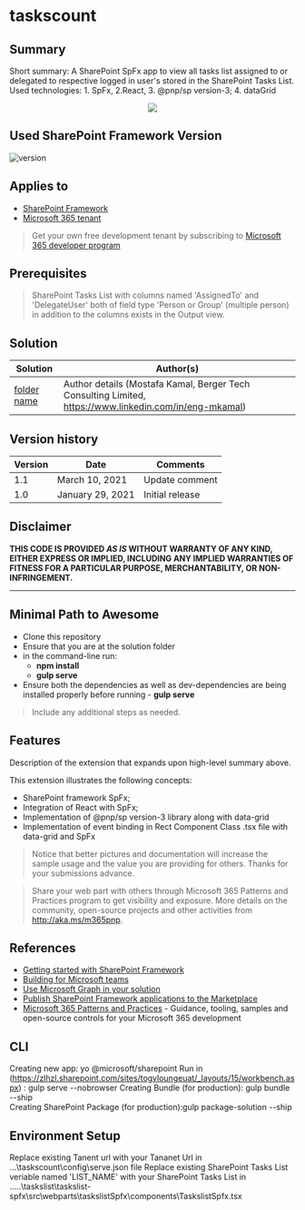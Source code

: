 # taskscount

## Summary

Short summary:
A SharePoint SpFx app to view all tasks list assigned to or delegated to respective logged in user's stored in the SharePoint Tasks List.
Used technologies: 1. SpFx, 2.React, 3. @pnp/sp version-3; 4. dataGrid 
 
<p style="text-align: center;"><img src="https://github.com/engmkamal/taskscount/blob/main/src/webparts/taskscount/assets/taskslist_Output.jpg"></p>

## Used SharePoint Framework Version

![version](https://img.shields.io/badge/version-1.17.1-green.svg)

## Applies to

- [SharePoint Framework](https://aka.ms/spfx)
- [Microsoft 365 tenant](https://docs.microsoft.com/en-us/sharepoint/dev/spfx/set-up-your-developer-tenant)

> Get your own free development tenant by subscribing to [Microsoft 365 developer program](http://aka.ms/o365devprogram)

## Prerequisites

> SharePoint Tasks List with columns named 'AssignedTo' and 'DelegateUser' both of field type 'Person or Group' (multiple person) in addition to the columns exists in the Output view.

## Solution

| Solution             | Author(s)                                                                                          |
| -------------------- | -------------------------------------------------------------------------------------------------- |
| [folder name](./src) | Author details (Mostafa Kamal, Berger Tech Consulting Limited, https://www.linkedin.com/in/eng-mkamal) |

## Version history

| Version | Date             | Comments        |
| ------- | ---------------- | --------------- |
| 1.1     | March 10, 2021   | Update comment  |
| 1.0     | January 29, 2021 | Initial release |

## Disclaimer

**THIS CODE IS PROVIDED _AS IS_ WITHOUT WARRANTY OF ANY KIND, EITHER EXPRESS OR IMPLIED, INCLUDING ANY IMPLIED WARRANTIES OF FITNESS FOR A PARTICULAR PURPOSE, MERCHANTABILITY, OR NON-INFRINGEMENT.**

---

## Minimal Path to Awesome

- Clone this repository
- Ensure that you are at the solution folder
- in the command-line run:
  - **npm install** 
  - **gulp serve**
- Ensure both the dependencies as well as dev-dependencies are being installed properly before running - **gulp serve** 
> Include any additional steps as needed.

## Features

Description of the extension that expands upon high-level summary above.

This extension illustrates the following concepts:

- SharePoint framework SpFx;
- Integration of React with SpFx;
- Implementation of @pnp/sp version-3 library along with data-grid
- Implementation of event binding in Rect Component Class .tsx file with data-grid and SpFx

> Notice that better pictures and documentation will increase the sample usage and the value you are providing for others. Thanks for your submissions advance.

> Share your web part with others through Microsoft 365 Patterns and Practices program to get visibility and exposure. More details on the community, open-source projects and other activities from http://aka.ms/m365pnp.

## References

- [Getting started with SharePoint Framework](https://docs.microsoft.com/en-us/sharepoint/dev/spfx/set-up-your-developer-tenant)
- [Building for Microsoft teams](https://docs.microsoft.com/en-us/sharepoint/dev/spfx/build-for-teams-overview)
- [Use Microsoft Graph in your solution](https://docs.microsoft.com/en-us/sharepoint/dev/spfx/web-parts/get-started/using-microsoft-graph-apis)
- [Publish SharePoint Framework applications to the Marketplace](https://docs.microsoft.com/en-us/sharepoint/dev/spfx/publish-to-marketplace-overview)
- [Microsoft 365 Patterns and Practices](https://aka.ms/m365pnp) - Guidance, tooling, samples and open-source controls for your Microsoft 365 development

## CLI
Creating new app: yo @microsoft/sharepoint
Run in (https://zlhzl.sharepoint.com/sites/togvloungeuat/_layouts/15/workbench.aspx) : gulp serve --nobrowser
Creating Bundle (for production): gulp bundle --ship                       
Creating SharePoint Package (for production):gulp package-solution --ship

## Environment Setup
Replace existing Tanent url with your Tananet Url in ...\taskscount\config\serve.json file 
Replace existing SharePoint Tasks List veriable named 'LIST_NAME' with your SharePoint Tasks List in .....\taskslist\taskslist-spfx\src\webparts\taskslistSpfx\components\TaskslistSpfx.tsx
